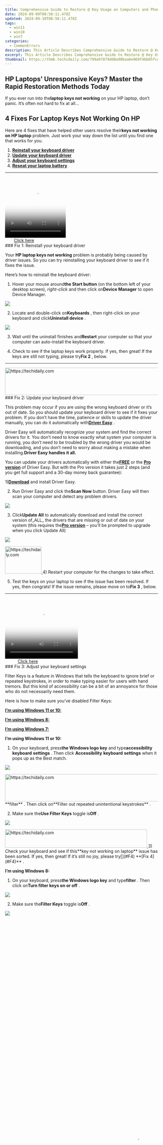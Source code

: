 ```yaml
---
title: Comprehensive Guide to Restore @ Key Usage on Computers and Phones
date: 2024-09-09T08:58:11.478Z
updated: 2024-09-10T08:58:11.478Z
tags:
  - win11
  - win10
  - win7
categories:
  - CommonErrors
description: This Article Describes Comprehensive Guide to Restore @ Key Usage on Computers and Phones
excerpt: This Article Describes Comprehensive Guide to Restore @ Key Usage on Computers and Phones
thumbnail: https://thmb.techidaily.com/799a97879dd8a90baa6e969f4bb05fcde15523a2765ac1b15d1b78fad2268973.jpg
---
```


## HP Laptops' Unresponsive Keys? Master the Rapid Restoration Methods Today

 If you ever run into the**laptop keys not working** on your HP laptop, don’t panic. It’s often not hard to fix at all…

## 4 Fixes For Laptop Keys Not Working On HP

 Here are 4 fixes that have helped other users resolve their**keys not working on HP laptop** problem. Just work your way down the list until you find one that works for you.

1. [**Reinstall your keyboard driver**](#F1) [](#F1)
2. [**Update your keyboard driver**](#F2)
3. [**Adjust your keyboard settings**](#F3)
4. [**Reseat your laptop battery**](#F4)

---

<!-- affiliate ads begin -->
<span id="1743243">
					<video width="200" height="200" style="cursor:pointer"
           poster="//a.impactradius-go.com/display-clicktoplayimage/1743243.png"
           onclick="if(!this.playClicked){this.play();this.setAttribute('controls',true);this.playClicked=true;}">
	   <source src="//a.impactradius-go.com/display-ad/19272-1743243">
	   <img src="//a.impactradius-go.com/display-clicktoplayimage/1743243.png" style="border: none; height: 100%; width: 100%; object-fit: contain">
	</video>
	<div style="width:125px;text-align:center"><a href="javascript:window.open(decodeURIComponent('https%3A%2F%2Faligracehair.sjv.io%2Fc%2F5597632%2F1743243%2F19272'), '_blank');void(0);">Click here</a></div>
</span>
<img height="0" width="0" src="https://imp.pxf.io/i/5597632/1743243/19272" style="position:absolute;visibility:hidden;" border="0" />
<!-- affiliate ads end -->
### Fix 1: Reinstall your keyboard driver

 Your **HP laptop keys not working** problem is probably being caused by driver issues. So you can try reinstalling your keyboard driver to see if it fixes the issue.

Here’s how to reinstall the keyboard driver:

 1) Hover your mouse around**the Start button** (on the bottom left of your desktop screen), _right-click_  and then click on**Device Manager** to open Device Manager.

![](https://images.drivereasy.com/wp-content/uploads/2023/11/devicemanager.jpg)

 2) Locate and double-click on**Keyboards** , then right-click on your keyboard and click**Uninstall device** .

![](https://images.drivereasy.com/wp-content/uploads/2018/09/img_5b8e31f5aa318.jpg)

 3) Wait until the uninstall finishes and**Restart** your computer so that your computer can auto-install the keyboard driver.

 4) Check to see if the laptop keys work properly. If yes, then great! If the keys are still not typing, please try**Fix 2** , below.

---

<!-- affiliate ads begin -->
<a href="https://unicoeye.pxf.io/c/5597632/2134498/18498" target="_top" id="2134498">
  <img src="//a.impactradius-go.com/display-ad/18498-2134498" border="0" alt="https://techidaily.com" width="720" height="90"/>
</a>
<img height="0" width="0" src="https://unicoeye.pxf.io/i/5597632/2134498/18498" style="position:absolute;visibility:hidden;" border="0" />
<!-- affiliate ads end -->
### Fix 2: Update your keyboard driver

 This problem may occur if you are using the wrong keyboard driver or it’s out of date. So you should update your keyboard driver to see if it fixes your problem. If you don’t have the time, patience or skills to update the driver manually, you can do it automatically with[**Driver Easy**](https://tools.techidaily.com/drivereasy/download/) .

 Driver Easy will automatically recognize your system and find the correct drivers for it. You don’t need to know exactly what system your computer is running, you don’t need to be troubled by the wrong driver you would be downloading, and you don’t need to worry about making a mistake when installing.**Driver Easy handles it all.**

 You can update your drivers automatically with either the[**FREE**](https://tools.techidaily.com/drivereasy/download/) or the **[Pro version](https://tools.techidaily.com/drivereasy/download/)** [](https://tools.techidaily.com/drivereasy/download/) of Driver Easy. But with the Pro version it takes just 2 steps (and you get full support and a 30-day money back guarantee):

 1)[**Download**](https://tools.techidaily.com/drivereasy/download/) and install Driver Easy.

 2) Run Driver Easy and click the**Scan Now** button. Driver Easy will then scan your computer and detect any problem drivers.

![](https://images.drivereasy.com/wp-content/uploads/2018/08/img_5b714ceb240ee.jpg)

 3) Click**Update All** to automatically download and install the correct version of_ALL_ the drivers that are missing or out of date on your system (this requires the[**Pro version**](https://tools.techidaily.com/drivereasy/download/) – you’ll be prompted to upgrade when you click Update All)

![](https://images.drivereasy.com/wp-content/uploads/2018/07/img_5b5ad5d867f97.jpg)

<!-- affiliate ads begin -->
<a href="https://25home.pxf.io/c/5597632/2123467/16836" target="_top" id="2123467">
  <img src="//a.impactradius-go.com/display-ad/16836-2123467" border="0" alt="https://techidaily.com" width="120" height="90"/>
</a>
<img height="0" width="0" src="https://25home.pxf.io/i/5597632/2123467/16836" style="position:absolute;visibility:hidden;" border="0" />
<!-- affiliate ads end -->
4) Restart your computer for the changes to take effect.

5) Test the keys on your laptop to see if the issue has been resolved. If yes, then congrats! If the issue remains, please move on to**Fix 3** , below.

---

<!-- affiliate ads begin -->
<span id="1328679">
					<video width="240" height="200" style="cursor:pointer"
           poster="//a.impactradius-go.com/display-clicktoplayimage/1328679.png"
           onclick="if(!this.playClicked){this.play();this.setAttribute('controls',true);this.playClicked=true;}">
	   <source src="//a.impactradius-go.com/display-ad/15852-1328679">
	   <img src="//a.impactradius-go.com/display-clicktoplayimage/1328679.png" style="border: none; height: 100%; width: 100%; object-fit: contain">
	</video>
	<div style="width:150px;text-align:center"><a href="javascript:window.open(decodeURIComponent('https%3A%2F%2Fthefitville.pxf.io%2Fc%2F5597632%2F1328679%2F15852'), '_blank');void(0);">Click here</a></div>
</span>
<img height="0" width="0" src="https://imp.pxf.io/i/5597632/1328679/15852" style="position:absolute;visibility:hidden;" border="0" />
<!-- affiliate ads end -->
### Fix 3: Adjust your keyboard settings

 Filter Keys is a feature in Windows that tells the keyboard  to ignore brief or repeated keystrokes, in order to make typing easier for users with hand tremors. But this kind of accessibility can be a bit of an annoyance for those who do not necessarily need them.

Here is how to make sure you’ve disabled Filter Keys:

[**I’m using Windows 11 or 10:**](#W10)

[**I’m using Windows 8:**](#W8)

[**I’m using Windows 7:**](#W7)

 **I’m using Windows 11 or 10:**

 1) On your keyboard, press**the Windows logo key** and type**accessibility** **keyboard** **settings** . Then click **Accessibility** **keyboard** **settings** when it pops up as the Best match.

![](https://images.drivereasy.com/wp-content/uploads/2023/11/accessibility.jpg)

<!-- affiliate ads begin -->
<a href="https://ephamedtechinc.pxf.io/c/5597632/2137203/26400" target="_top" id="2137203">
  <img src="//a.impactradius-go.com/display-ad/26400-2137203" border="0" alt="https://techidaily.com" width="728" height="90"/>
</a>
<img height="0" width="0" src="https://ephamedtechinc.pxf.io/i/5597632/2137203/26400" style="position:absolute;visibility:hidden;" border="0" />
<!-- affiliate ads end -->
**filter** . Then click on**Filter out repeated unintentional keystrokes** .

 2) Make sure the**Use Filter Keys** toggle is**Off** .

![](https://images.drivereasy.com/wp-content/uploads/2023/11/KEYBOARDOFF-1200x672.jpg)

<!-- affiliate ads begin -->
<a href="https://bluettius.sjv.io/c/5597632/2139118/17108" target="_top" id="2139118">
  <img src="//a.impactradius-go.com/display-ad/17108-2139118" border="0" alt="https://techidaily.com" width="468" height="60"/>
</a>
<img height="0" width="0" src="https://bluettius.sjv.io/i/5597632/2139118/17108" style="position:absolute;visibility:hidden;" border="0" />
<!-- affiliate ads end -->
 3) Check your keyboard and see if this**key not working on laptop** issue has been sorted. If yes, then great! If it’s still no joy, please try[](#F4) **[Fix 4](#F4)** .

 **I’m using Windows 8:**

 1) On your keyboard, press**the Windows logo key**
 and type**filter** . Then click on**Turn filter keys on or off** .

![](https://images.drivereasy.com/wp-content/uploads/2018/09/img_5b8e36d46fa58.jpg)

 2) Make sure the**Filter Keys** toggle is**Off** .

![](https://images.drivereasy.com/wp-content/uploads/2018/09/img_5b8e381e40b3a.jpg)

<!-- affiliate ads begin -->
<span id="1424527">
					<video width="864" height="1536" style="cursor:pointer"
           poster="//a.impactradius-go.com/display-clicktoplayimage/1424527.png"
           onclick="if(!this.playClicked){this.play();this.setAttribute('controls',true);this.playClicked=true;}">
	   <source src="//a.impactradius-go.com/display-ad/16446-1424527">
	   <img src="//a.impactradius-go.com/display-clicktoplayimage/1424527.png" style="border: none; height: 100%; width: 100%; object-fit: contain">
	</video>
	<div style="width:540px;text-align:center"><a href="javascript:window.open(decodeURIComponent('https%3A%2F%2Flaganoo.pxf.io%2Fc%2F5597632%2F1424527%2F16446'), '_blank');void(0);">Click here</a></div>
</span>
<img height="0" width="0" src="https://imp.pxf.io/i/5597632/1424527/16446" style="position:absolute;visibility:hidden;" border="0" />
<!-- affiliate ads end -->
 3) Check your keyboard and see if this**key not working on the laptop** issue has been sorted. If yes, then great! If it’s still no joy, please try**[Fix 4](#F4)** .

 **I’m using Windows 7:**

 1) On your keyboard, press**the Windows logo key** and type**filter** . Then click on**Ignore repeated keystrokes using FilterKeys** .

![](https://images.drivereasy.com/wp-content/uploads/2018/09/img_5b8e37a49754e.jpg)

 2) Make sure the box before**Turn on Filter Keys** is**un-ticked** . Then click**Apply** \>**OK** .

![](https://images.drivereasy.com/wp-content/uploads/2018/09/img_5b8e38ca1d161.jpg)

<!-- affiliate ads begin -->
<a href="https://bluettiit.sjv.io/c/5597632/2114263/17093" target="_top" id="2114263">
  <img src="//a.impactradius-go.com/display-ad/17093-2114263" border="0" alt="https://techidaily.com" width="120" height="90"/>
</a>
<img height="0" width="0" src="https://bluettiit.sjv.io/i/5597632/2114263/17093" style="position:absolute;visibility:hidden;" border="0" />
<!-- affiliate ads end -->
 3) Check your keyboard and see if this**key not working on the laptop** issue has been sorted. If yes, then great! If it’s still no joy, please try**Fix 4** , below.

---

### Fix 4: Reseat your laptop battery

 Reseating the laptop battery is another proven effective way as reported by many users to troubleshoot the **keys not working on laptop** issues. To do so:

1. Power off your HP laptop and disconnect the charger.
2. Carefully remove the battery from the back of the laptop. (You might also need to check the manual if you’re unsure how this is done).
3. Wait for a few seconds.
4. Recharge your laptop and power it on.
5. Test the keys on the keyboard and see if the **keys not working in the laptop** issue goes away.

---

 If all else fails, then it’s most likely a hardware failure problem which might be better left with professional hands.

 Hopefully, you have successfully resolved the keys not working on the HP laptop by now. If you have any questions, ideas, or suggestions, please let me know in the comments. Thanks for reading!

* [driver](https://tools.techidaily.com/drivereasy/download/)
* [keyboard](https://bellelily.pxf.io/m5azgm)

<ins class="adsbygoogle"
     style="display:block"
     data-ad-format="autorelaxed"
     data-ad-client="ca-pub-7571918770474297"
     data-ad-slot="1223367746"></ins>



<ins class="adsbygoogle"
     style="display:block"
     data-ad-client="ca-pub-7571918770474297"
     data-ad-slot="8358498916"
     data-ad-format="auto"
     data-full-width-responsive="true"></ins>

<span class="atpl-alsoreadstyle">Also read:</span>
<div><ul>
<li><a href="https://screen-video-capture.techidaily.com/new-2024-approved-10-gaming-wonders-offline-ios-masterpieces-without-internet/"><u>[New] 2024 Approved 10 Gaming Wonders – Offline iOS Masterpieces Without Internet</u></a></li>
<li><a href="https://on-screen-recording.techidaily.com/new-2024-approved-high-end-audio-gear-the-top-9-mic-recorders-online-in-23/"><u>[New] 2024 Approved High-End Audio Gear The Top 9 Mic Recorders Online in '23</u></a></li>
<li><a href="https://extra-information.techidaily.com/new-complete-analysis-breaking-down-the-google-podcast-app/"><u>[New] Complete Analysis Breaking Down the Google Podcast App</u></a></li>
<li><a href="https://youtube-tips.techidaily.com/n-2024-perfect-end-screen-and-cards-strategies-for-yt/"><u>[New] In 2024, Perfect End Screen & Cards Strategies for YT</u></a></li>
<li><a href="https://facebook-video-footage.techidaily.com/new-perfecting-your-shoot-selecting-quality-equipment/"><u>[New] Perfecting Your Shoot Selecting Quality Equipment</u></a></li>
<li><a href="https://common-error.techidaily.com/solved-teredo-is-unable-to-qualify/"><u>[SOLVED] Teredo Is Unable to Qualify</u></a></li>
<li><a href="https://youtube-videos.techidaily.com/updated-discover-8-trusted-online-content-marketing-tools/"><u>[Updated] Discover 8 Trusted Online Content Marketing Tools</u></a></li>
<li><a href="https://screen-activity-recording.techidaily.com/updated-free-skype-mp3-logger-101-guide/"><u>[Updated] Free Skype Mp3 Logger 101 Guide</u></a></li>
<li><a href="https://common-error.techidaily.com/argue-how-problem-solving-leads-to-creative-thinking-innovation-and-progress-in-various-fields-eg-technology-medicine/"><u>Argue How Problem-Solving Leads to Creative Thinking, Innovation, and Progress in Various Fields (E.g., Technology, Medicine)</u></a></li>
<li><a href="https://common-error.techidaily.com/banish-the-shadows-effective-fixes-for-black-screens-on-google-chrome/"><u>Banish the Shadows: Effective Fixes for Black Screens on Google Chrome</u></a></li>
<li><a href="https://common-error.techidaily.com/easy-steps-for-repairing-unrecognized-external-hard-drives-in-windows-1087/"><u>Easy Steps for Repairing Unrecognized External Hard Drives in Windows 10/8/7</u></a></li>
<li><a href="https://common-error.techidaily.com/error-0x802n200d-on-windows-update-a-detailed-solution-guide-to-restore-functionality/"><u>Error 0X802n200d on Windows Update: A Detailed Solution Guide to Restore Functionality</u></a></li>
<li><a href="https://common-error.techidaily.com/expert-advice-on-solving-icue-hardware-detection-issues-effectively/"><u>Expert Advice on Solving ICUE Hardware Detection Issues Effectively</u></a></li>
<li><a href="https://common-error.techidaily.com/1723205996325-fix-error-there-is-a-problem-with-your-games-setup-origin-games/"><u>Fix Error “There Is a Problem with Your Game’s Setup” | Origin Games</u></a></li>
<li><a href="https://common-error.techidaily.com/fixed-comprehensive-guide-to-address-d3dx939dll-missing-errors-effectively/"><u>Fixed: Comprehensive Guide to Address d3dx9_39.dll Missing Errors Effectively</u></a></li>
<li><a href="https://graphic-issues.techidaily.com/hasten-clear-video-transmission/"><u>Hasten Clear Video Transmission</u></a></li>
<li><a href="https://techidaily.com/how-do-i-reset-my-honor-play-8t-phone-without-technical-knowledge-drfone-by-drfone-reset-android-reset-android/"><u>How do I reset my Honor Play 8T Phone without technical knowledge? | Dr.fone</u></a></li>
<li><a href="https://common-error.techidaily.com/how-to-fix-and-understand-the-windows-update-error-0x80aturational-impact-of-media-on-children/"><u>How to Fix and Understand the Windows Update Error 0X80aturational Impact of Media on Children</u></a></li>
<li><a href="https://common-error.techidaily.com/how-to-overcome-the-set-user-settings-to-driver-failed-issue-a-step-by-step-guide/"><u>How to Overcome the 'Set User Settings To Driver Failed' Issue: A Step-by-Step Guide</u></a></li>
<li><a href="https://common-error.techidaily.com/mastering-startup-issues-how-to-fix-the-critical-error-0xc000007b/"><u>Mastering Startup Issues - How to Fix the Critical Error 0Xc000007b</u></a></li>
<li><a href="https://common-error.techidaily.com/mastering-the-recovery-of-windows-10-sound-settings-and-volume-buttons/"><u>Mastering the Recovery of Windows 10 Sound Settings and Volume Buttons</u></a></li>
<li><a href="https://common-error.techidaily.com/overcoming-elevated-permission-issues-for-task-execution-on-windows-11-10-and-7/"><u>Overcoming Elevated Permission Issues for Task Execution on Windows 11, 10 and 7</u></a></li>
<li><a href="https://common-error.techidaily.com/overcoming-ethernet-challenges-a-users-manual-for-windows-10-and-7-users/"><u>Overcoming Ethernet Challenges: A User's Manual for Windows 10 & 7 Users</u></a></li>
<li><a href="https://common-error.techidaily.com/resolve-destiny-srevz-nt-aevalebe-1ssuz-the-ultimate-troubleshooting-guide/"><u>Resolve Destiny ˈsɪrəvz Nɑt ˌævaɪləbəɫ 1Ssuːz: The Ultimate Troubleshooting Guide</u></a></li>
<li><a href="https://win-answers.techidaily.com/resolved-persistent-system-failures-with-the-thunder-tier-one-game/"><u>Resolved: Persistent System Failures with the Thunder Tier One Game</u></a></li>
<li><a href="https://common-error.techidaily.com/resolved-writing-failure-in-the-referenced-0xmemory-address/"><u>Resolved: Writing Failure in the Referenced 0xMemory Address</u></a></li>
<li><a href="https://common-error.techidaily.com/resolving-diagnostics-policy-service-is-offline-heres-what-to-do/"><u>Resolving 'Diagnostics Policy Service Is Offline – Here’s What To Do!</u></a></li>
<li><a href="https://common-error.techidaily.com/resolving-windows-update-error-code-802-a-comprehensive-guide/"><u>Resolving Windows Update Error Code 802#: A Comprehensive Guide</u></a></li>
<li><a href="https://common-error.techidaily.com/simple-solutions-to-resolve-the-http-error-503-service-temporarily-unavailable/"><u>Simple Solutions to Resolve the 'HTTP Error 503: Service Temporarily Unavailable'</u></a></li>
<li><a href="https://common-error.techidaily.com/solving-the-0x80070643-issue-tips-and-tricks-for-smooth-windows-updates/"><u>Solving the 0X80070643 Issue: Tips and Tricks for Smooth Windows Updates</u></a></li>
<li><a href="https://common-error.techidaily.com/solving-user-profile-service-failure-during-login-on-windows-1011/"><u>Solving User Profile Service Failure During Login on Windows 10/11</u></a></li>
<li><a href="https://common-error.techidaily.com/speedy-closure-solutions-overcoming-windows-11s-lagging-power-down-problems/"><u>Speedy Closure Solutions: Overcoming Windows 11'S Lagging Power Down Problems</u></a></li>
<li><a href="https://common-error.techidaily.com/step-by-step-guide-to-repair-a-damaged-windows-installation-win1110/"><u>Step-by-Step Guide to Repair a Damaged Windows Installation (Win11/10)</u></a></li>
<li><a href="https://common-error.techidaily.com/step-by-step-guide-getting-your-dell-camera-up-and-running-in-windows/"><u>Step-by-Step Guide: Getting Your Dell Camera Up and Running in Windows</u></a></li>
<li><a href="https://common-error.techidaily.com/the-ultimate-fix-for-when-your-diagnostics-policy-service-wont-start-up/"><u>The Ultimate Fix for When Your Diagnostics Policy Service Won’t Start Up</u></a></li>
<li><a href="https://common-error.techidaily.com/troubleshooting-a-frozen-screen-on-windows-11-a-step-by-step-guide/"><u>Troubleshooting a Frozen Screen on Windows 11: A Step-by-Step Guide</u></a></li>
<li><a href="https://common-error.techidaily.com/troubleshooting-class-registration-failures-on-windows-10-quick-fixes/"><u>Troubleshooting Class Registration Failures on Windows 10: Quick Fixes</u></a></li>
<li><a href="https://common-error.techidaily.com/troubleshooting-guide-resolving-hp-laptop-webcam-issues-in-windows-11/"><u>Troubleshooting Guide: Resolving HP Laptop Webcam Issues in Windows 11</u></a></li>
<li><a href="https://common-error.techidaily.com/troubleshooting-steps-for-restoring-usb-peripherals-mouse-keyboard-on-windows-woody/"><u>Troubleshooting Steps for Restoring USB Peripherals (Mouse, Keyboard) on Windows Woody</u></a></li>
</ul></div>
